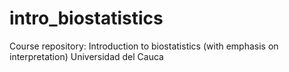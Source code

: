 # intro_biostatistics
Course repository: Introduction to biostatistics (with emphasis on interpretation)
Universidad del Cauca
